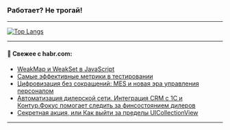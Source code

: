 ### Работает? Не трогай!

---
<!--
#### 🛠️ Technical stack:

![Java](https://img.shields.io/badge/Java-informational?logo=Oracle&style=flat&logoColor=white&color=FF4500)
![Kotlin](https://img.shields.io/badge/Kotlin-informational?logo=Kotlin&style=flat&logoColor=white&color=774D97)
![TS](https://img.shields.io/badge/TypeScript-informational?logo=typeScript&style=flat&logoColor=black&color=017acc)
![Python](https://img.shields.io/badge/Python-informational?logo=Python&style=flat&logoColor=black&color=ffdd54) <br>
![Spring](https://img.shields.io/badge/Spring-informational?logo=Spring&style=flat&logoColor=white&color=6DB33F) 
![SpringBoot](https://img.shields.io/badge/SpringBoot-informational?logo=SpringBoot&style=flat&logoColor=white&color=6DB33F)
![Nest](https://img.shields.io/badge/NestJS-informational?logo=NestJS&style=flat&logoColor=white&color=E0234E) 
![NodeJS](https://img.shields.io/badge/NodeJS-informational?logo=node.js&style=flat&logoColor=white&color=70A760)<br>
![PostgreSQL](https://img.shields.io/badge/PostgreSQL-informational?logo=PostgreSQL&style=flat&logoColor=white&color=DAA520)
![MongoDB](https://img.shields.io/badge/MongoDB-informational?logo=MongoDB&style=flat&logoColor=white&color=870000)
![Apache](https://img.shields.io/badge/Apache-informational?logo=apache&style=flat&logoColor=white&color=f74e28)

___ 
-->

<!--- #### 🛠️ : --->

[![Top Langs](https://github-readme-stats-82jvfl3w3-advtsettinggmailcoms-projects.vercel.app/api/top-langs/?username=zloylis&langs_count=10&hide_title=true&title_color=e6edf3&size_weight=0.5&count_weight=0.5&layout=compact&hide_progress=true&hide_border=true&theme=dracula)](https://github.com/zloylis)

<!---


####  :octocat:&nbsp;&nbsp; Статистика:

![GitHub stats](https://github-readme-stats-u2qms2cxw-advtsettinggmailcoms-projects.vercel.app/api?username=zloylis&show_icons=true&hide_border=true&theme=dracula&title_color=e6edf3&include_all_commits=true&count_private=true&hide_rank=false&hide_title=true&rank_icon=github)
-->
---

#### 💬 Свежее с habr.com:

<!-- BLOG-POST-LIST:START -->
- [WeakMap и WeakSet в JavaScript](https://habr.com/ru/companies/otus/articles/865512/?utm_source=habrahabr&utm_medium=rss&utm_campaign=865512)
- [Самые эффективные метрики в тестировании](https://habr.com/ru/articles/868920/?utm_source=habrahabr&utm_medium=rss&utm_campaign=868920)
- [Цифровизация без сокращений: MES и новая эра управления персоналом](https://habr.com/ru/companies/k2tech/articles/868904/?utm_source=habrahabr&utm_medium=rss&utm_campaign=868904)
- [Автоматизация дилерской сети. Интеграция CRM с 1C и Контур.Фокус помогает следить за финсостоянием дилеров](https://habr.com/ru/companies/1forma/articles/867930/?utm_source=habrahabr&utm_medium=rss&utm_campaign=867930)
- [Секретная акция, или Как выйти за пределы UICollectionView](https://habr.com/ru/companies/dododev/articles/855560/?utm_source=habrahabr&utm_medium=rss&utm_campaign=855560)
<!-- BLOG-POST-LIST:END -->

---
